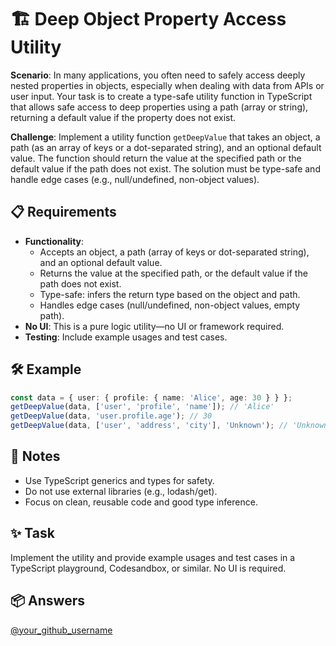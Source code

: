 # 🏗️ Deep Object Property Access Utility

**Scenario**: In many applications, you often need to safely access deeply nested properties in objects, especially when dealing with data from APIs or user input. Your task is to create a type-safe utility function in TypeScript that allows safe access to deep properties using a path (array or string), returning a default value if the property does not exist.

**Challenge**: Implement a utility function `getDeepValue` that takes an object, a path (as an array of keys or a dot-separated string), and an optional default value. The function should return the value at the specified path or the default value if the path does not exist. The solution must be type-safe and handle edge cases (e.g., null/undefined, non-object values).

## 📋 Requirements

- **Functionality**:
  - Accepts an object, a path (array of keys or dot-separated string), and an optional default value.
  - Returns the value at the specified path, or the default value if the path does not exist.
  - Type-safe: infers the return type based on the object and path.
  - Handles edge cases (null/undefined, non-object values, empty path).
- **No UI**: This is a pure logic utility—no UI or framework required.
- **Testing**: Include example usages and test cases.

## 🛠 Example

```typescript
const data = { user: { profile: { name: 'Alice', age: 30 } } };
getDeepValue(data, ['user', 'profile', 'name']); // 'Alice'
getDeepValue(data, 'user.profile.age'); // 30
getDeepValue(data, ['user', 'address', 'city'], 'Unknown'); // 'Unknown'
```

## 📝 Notes

- Use TypeScript generics and types for safety.
- Do not use external libraries (e.g., lodash/get).
- Focus on clean, reusable code and good type inference.

## ✨ Task

Implement the utility and provide example usages and test cases in a TypeScript playground, Codesandbox, or similar. No UI is required.

## 📦 Answers

[@your_github_username](your-solution-link) 